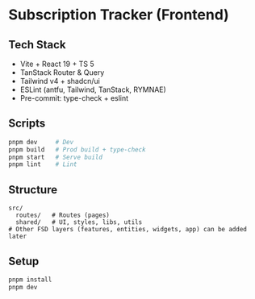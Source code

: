 # Subscription Tracker (Frontend)

## Tech Stack

- Vite + React 19 + TS 5
- TanStack Router & Query
- Tailwind v4 + shadcn/ui
- ESLint (antfu, Tailwind, TanStack, RYMNAE)
- Pre-commit: type-check + eslint

## Scripts

```bash
pnpm dev     # Dev
pnpm build   # Prod build + type-check
pnpm start   # Serve build
pnpm lint    # Lint
```

## Structure

```
src/
  routes/   # Routes (pages)
  shared/   # UI, styles, libs, utils
# Other FSD layers (features, entities, widgets, app) can be added later
```

## Setup

```bash
pnpm install
pnpm dev
```
